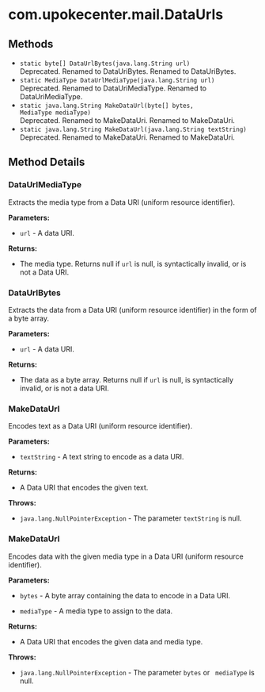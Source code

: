 # com.upokecenter.mail.DataUrls

## Methods

* `static byte[] DataUrlBytes​(java.lang.String url)`<br>
 Deprecated.
Renamed to DataUriBytes.
 Renamed to DataUriBytes.
* `static MediaType DataUrlMediaType​(java.lang.String url)`<br>
 Deprecated.
Renamed to DataUriMediaType.
 Renamed to DataUriMediaType.
* `static java.lang.String MakeDataUrl​(byte[] bytes,
MediaType mediaType)`<br>
 Deprecated.
Renamed to MakeDataUri.
 Renamed to MakeDataUri.
* `static java.lang.String MakeDataUrl​(java.lang.String textString)`<br>
 Deprecated.
Renamed to MakeDataUri.
 Renamed to MakeDataUri.

## Method Details

### <a id='DataUrlMediaType(java.lang.String)'>DataUrlMediaType</a>

Extracts the media type from a Data URI (uniform resource identifier).

**Parameters:**

* <code>url</code> - A data URI.

**Returns:**

* The media type. Returns null if <code>url</code> is null, is
 syntactically invalid, or is not a Data URI.

### <a id='DataUrlBytes(java.lang.String)'>DataUrlBytes</a>

Extracts the data from a Data URI (uniform resource identifier) in the form
 of a byte array.

**Parameters:**

* <code>url</code> - A data URI.

**Returns:**

* The data as a byte array. Returns null if <code>url</code> is null, is
 syntactically invalid, or is not a data URI.

### <a id='MakeDataUrl(java.lang.String)'>MakeDataUrl</a>

Encodes text as a Data URI (uniform resource identifier).

**Parameters:**

* <code>textString</code> - A text string to encode as a data URI.

**Returns:**

* A Data URI that encodes the given text.

**Throws:**

* <code>java.lang.NullPointerException</code> - The parameter <code>textString</code> is null.

### <a id='MakeDataUrl(byte[],com.upokecenter.mail.MediaType)'>MakeDataUrl</a>

Encodes data with the given media type in a Data URI (uniform resource
 identifier).

**Parameters:**

* <code>bytes</code> - A byte array containing the data to encode in a Data URI.

* <code>mediaType</code> - A media type to assign to the data.

**Returns:**

* A Data URI that encodes the given data and media type.

**Throws:**

* <code>java.lang.NullPointerException</code> - The parameter <code>bytes</code> or <code>
 mediaType</code> is null.
